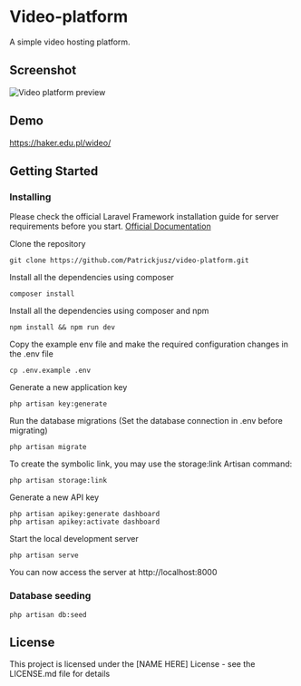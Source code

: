 # Video-platform

A simple video hosting platform.

## Screenshot

![Video platform preview](https://pjastrzebski.pl/assets/img/video-thumb.jpg)

## Demo

https://haker.edu.pl/wideo/

## Getting Started

### Installing

Please check the official Laravel Framework installation guide for server requirements before you start.  [Official Documentation](https://laravel.com/docs/8.x)

Clone the repository
```
git clone https://github.com/Patrickjusz/video-platform.git
```
Install all the dependencies using composer
```
composer install
```

Install all the dependencies using composer and npm
```
npm install && npm run dev
```

Copy the example env file and make the required configuration changes in the .env file
```
cp .env.example .env
```

Generate a new application key
```
php artisan key:generate
```

Run the database migrations (Set the database connection in .env before migrating)
```
php artisan migrate
```

To create the symbolic link, you may use the storage:link Artisan command:
```
php artisan storage:link
```

Generate a new API key
```
php artisan apikey:generate dashboard
php artisan apikey:activate dashboard
```

Start the local development server
```
php artisan serve
```

You can now access the server at http://localhost:8000


### Database seeding
```
php artisan db:seed
```

## License

This project is licensed under the [NAME HERE] License - see the LICENSE.md file for details

